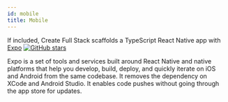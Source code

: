 ```yaml
---
id: mobile
title: Mobile
---
```


If included, Create Full Stack scaffolds a TypeScript React Native app with [Expo](https://docs.expo.io/) [![GitHub stars](https://img.shields.io/github/stars/expo/expo.svg?style=social&label=Star&maxAge=2592000)](https://GitHub.com/expo/expo/stargazers/)

Expo is a set of tools and services built around React Native and native platforms that help you develop, build, deploy, and quickly iterate on iOS and Android from the same codebase. It removes the dependency on XCode and Android Studio. It enables code pushes without going through the app store for updates.
